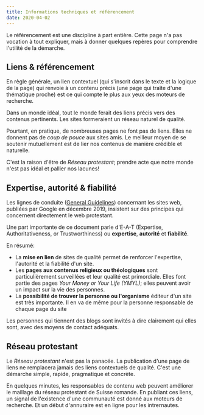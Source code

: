 ```yaml
---
title: Informations techniques et référencement
date: 2020-04-02
--- 
```


Le référencement est une discipline à part entière.
Cette page n'a pas vocation à tout expliquer, mais à donner quelques repères pour comprendre l'utilité de la démarche.

## Liens & référencement

En règle générale, un lien contextuel (qui s'inscrit dans le texte et la logique de la page) qui renvoie à un contenu précis (une page qui traîte d'une thématique proche) est ce qui compte le plus aux yeux des moteurs de recherche.

Dans un monde idéal, tout le monde ferait des liens précis vers des contenus pertinents.
Les sites formeraient un réseau naturel de qualité.

Pourtant, en pratique, de nombreuses pages ne font pas de liens.
Elles ne donnent pas de *coup de pouce* aux sites amis.
Le meilleur moyen de se soutenir mutuellement est de lier nos contenus de manière crédible et naturelle.

C'est la raison d'être de *Réseau protestant*; prendre acte que notre monde n'est pas idéal et pallier nos lacunes!

## Expertise, autorité & fiabilité



 Les lignes de conduite ([General Guidelines](https://static.googleusercontent.com/media/guidelines.raterhub.com/en//searchqualityevaluatorguidelines.pdf)) concernant les sites web, publiées par Google en décembre 2019, insistent sur des principes qui concernent directement le web protestant. 

Une part importante de ce document parle d'E-A-T (Expertise, Authoritativeness, or Trustworthiness) ou **expertise**, **autorité** et **fiabilité**. 

En résumé: 

- La **mise en lien** de sites de qualité permet de renforcer l'expertise, l'autorité et la fiabilité d'un site.
- Les **pages aux contenus religieux ou théologiques** sont particulièrement surveillées et leur qualité est primordiale. Elles font partie des pages *Your Money or Your Life (YMYL)*; elles peuvent avoir un impact sur la vie des personnes.
- La **possibilité de trouver la personne ou l'organisme** éditeur d'un site est très importante. Il en va de même pour la personne responsable de chaque page du site

Les personnes qui tiennent des blogs sont invités à dire clairement qui elles sont, avec des moyens de contact adéquats.

## Réseau protestant

Le *Réseau protestant* n'est pas la panacée.
La publication d'une page de liens ne remplacera jamais des liens contextuels de qualité.
C'est une démarche simple, rapide, pragmatique et concrète.

En quelques minutes, les responsables de contenu web peuvent améliorer le maillage du réseau protestant de Suisse romande.
En publiant ces liens, un signal de l'existence d'une communauté est donné aux moteurs de recherche.
Et un début d'annuraire est en ligne pour les intrernautes.
